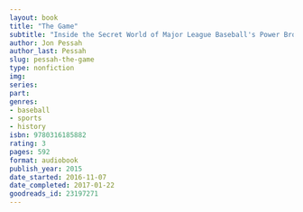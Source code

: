 ```yaml
---
layout: book
title: "The Game"
subtitle: "Inside the Secret World of Major League Baseball's Power Brokers"
author: Jon Pessah
author_last: Pessah
slug: pessah-the-game
type: nonfiction
img: 
series: 
part: 
genres:
- baseball
- sports
- history
isbn: 9780316185882
rating: 3
pages: 592
format: audiobook
publish_year: 2015
date_started: 2016-11-07
date_completed: 2017-01-22
goodreads_id: 23197271
---
```

